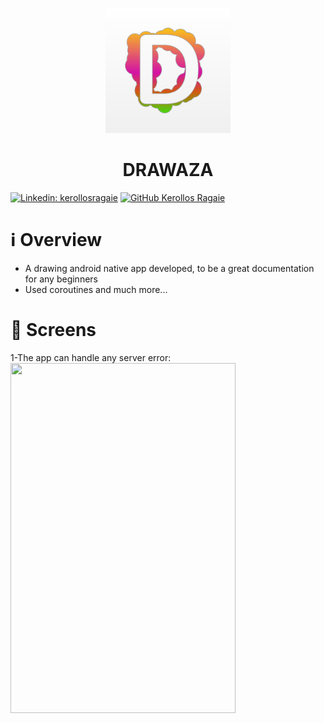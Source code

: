 <p align="center">
    <img src="app/src/main/res/drawable/logo.png" width="200" height="200">
</p>
<h1 align="center">
DRAWAZA
</h1>

[![Linkedin: kerollosragaie](https://img.shields.io/badge/-kerollosragaie-blue?style=flat-square&logo=Linkedin&logoColor=white&link=https://www.linkedin.com/in/kerollos-ragaie-youssef-b9529aa6/)](https://www.linkedin.com/in/kerollos-ragaie/)
[![GitHub Kerollos Ragaie](https://img.shields.io/github/followers/kerolosragaie?label=follow&style=social)](https://github.com/kerolosragaie)

# ℹ️ Overview
- A drawing android native app developed, to be a great documentation for any beginners
- Used coroutines and much more...

# :iphone: Screens
1-The app can handle any server error:
<img src="images/1-start_screen.gif" width="360" height="560"/>
